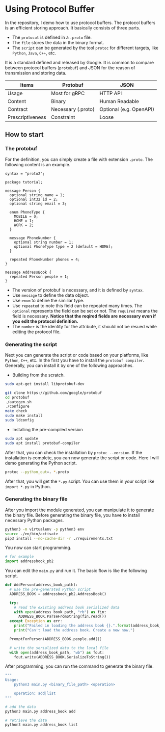 # Using Protocol Buffer

In the repository, I demo how to use protocol buffers. The protocol buffers is an efficient storing approach. It basically consists of three parts. 

- The `protocol` is defined in a `.proto` file.
- The `file` stores the data in the binary format.
- The `script` can be generated by the tool `protoc` for different targets, like `Python`, `Java`, `C++`, etc.

It is a standard defined and released by Google. It is common to compare between protocol buffers (`protobuf`) and JSON for the reason of transmission and storing data.

| Items | Protobuf | JSON |
| -- | -- | -- |
| Usage | Most for gRPC | HTTP API |
| Content | Binary | Human Readable |
| Contract | Necessary (.proto) | Optional (e.g. OpenAPI) |
| Prescriptiveness | Constraint | Loose |

## How to start

### The protobuf

For the definition, you can simply create a file with extension `.proto`. The following content is an example.

```text
syntax = "proto2";

package tutorial;

message Person {
  optional string name = 1;
  optional int32 id = 2;
  optional string email = 3;

  enum PhoneType {
    MOBILE = 0;
    HOME = 1;
    WORK = 2;
  }

  message PhoneNumber {
    optional string number = 1;
    optional PhoneType type = 2 [default = HOME];
  }

  repeated PhoneNumber phones = 4;
}

message AddressBook {
  repeated Person people = 1;
}
```

- The version of protobuf is necessary, and it is defined by `syntax`.
- Use `message` to define the data object.
- Use `enum` to define the similiar type.
- Use `repeated` to note this field can be repeated many times. The `optional` represents the field can be set or not. The `required` means the field is necessary.
**Notice that the reqired fields are necessary even if you edit the protocol definition.**
- The `number` is the identity for the attribute, it should not be resued while editing the protocol file.

### Generating the script

Next you can generate the script or code based on your platforms, like `Python`, `C++`, etc. In the first you have to install the `protobuf compiler`. Generally, you can install it by one of the following approaches.

- Building from the scratch.

```sh
sudo apt-get install libprotobuf-dev

git clone https://github.com/google/protobuf
cd protobuf
./autogen.sh
./configure
make check
sudo make install
sudo ldconfig
```

- Installing the pre-compiled version

```sh
sudo apt update
sudo apt install protobuf-compiler
```

After that, you can check the installation by `protoc --version`. If the installation is complete, you can now generate the script or code. Here I will demo generating the Python script.

```sh
protoc --python_out=. *.proto
```

After that, you will get the `*.py` script. You can use them in your script like `import *.py` in Python.

### Generating the binary file

After you import the module generated, you can manipulate it to generate the binary file. Before generating the binary file, you have to install necessary Python packages.

```sh
python3 -m virtualenv -p python3 env
source ./en/bin/activate
pip3 install --no-cache-dir -r ./requirements.txt
```

You now can start programming.

```py
# for example
import addressbook_pb2
```

You can edit the `main.py` and run it. The basic flow is like the following script.

```py
def AddPerson(address_book_path):
  # use the pre-generated Python script
  ADDRESS_BOOK = addressbook_pb2.AddressBook()

  try:
    # read the existing address book serialized data
    with open(address_book_path, "rb") as fin:
      ADDRESS_BOOK.ParseFromString(fin.read())
  except Exception as err:
    print("Failed in loading the address book {}.".format(address_book_path))
    print("Can't load the address book. Create a new now.")

  PromptForPerson(ADDRESS_BOOK.people.add())

  # write the serialized data to the local file
  with open(address_book_path, "wb") as fout:
    fout.write(ADDRESS_BOOK.SerializeToString())
```

After programming, you can run the command to generate the binary file.

```sh
"""
Usage:
	python3 main.py <binary_file_path> <operation>

	operation: add|list
"""

# add the data
python3 main.py address_book add

# retrieve the data
python3 main.py address_book list
```



